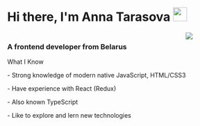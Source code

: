 

  <h1>Hi there, I'm Anna Tarasova <img src="https://github.com/blackcater/blackcater/raw/main/images/Hi.gif" height="32"/></h1>
  

<div style="display: flex;">
 <div>
<h3>A frontend developer from Belarus</h3>
<p>What I Know </p>
<p>- Strong knowledge of modern native JavaScript, HTML/CSS3 </p>
<p >- Have experience with React (Redux) </p>
<p>- Also known TypeScript</p>
<p >- Like to explore and lern new technologies </p>
</div>
 <img src="https://media.giphy.com/media/aEwLTJvYxwo1L09oyP/giphy.gif"/>
    </div>
  
  









